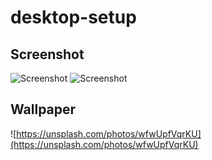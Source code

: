 # desktop-setup

## Screenshot
![Screenshot](screenshot/2020-07-02-135501_1920x1080_scrot.png)
![Screenshot](screenshot/2020-07-02-135346_1920x1080_scrot.png)

## Wallpaper
![https://unsplash.com/photos/wfwUpfVqrKU](https://unsplash.com/photos/wfwUpfVqrKU)
